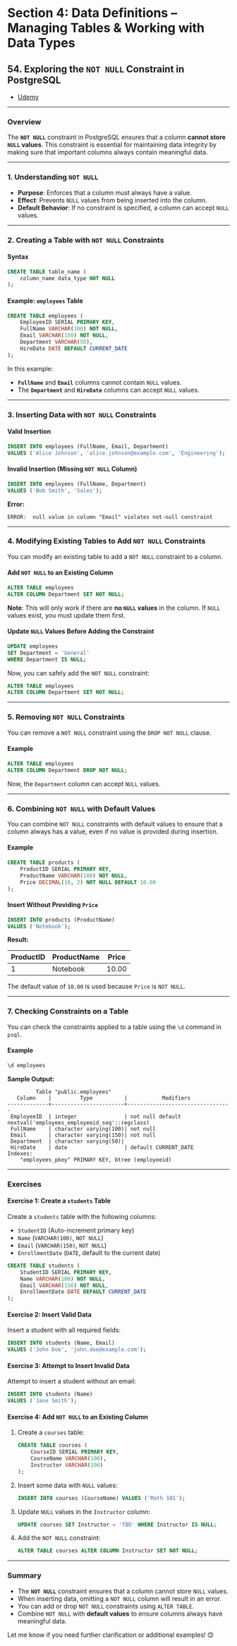 # **Section 4: Data Definitions – Managing Tables & Working with Data Types**

## **54. Exploring the `NOT NULL` Constraint in PostgreSQL**

- [Udemy](https://www.udemy.com/course/sql-the-complete-developers-guide-mysql-postgresql/learn/lecture/28614056#overview)

---

### **Overview**

The **`NOT NULL`** constraint in PostgreSQL ensures that a column **cannot store `NULL` values**. This constraint is essential for maintaining data integrity by making sure that important columns always contain meaningful data.

---

### **1. Understanding `NOT NULL`**

- **Purpose**: Enforces that a column must always have a value.
- **Effect**: Prevents `NULL` values from being inserted into the column.
- **Default Behavior**: If no constraint is specified, a column can accept `NULL` values.

---

### **2. Creating a Table with `NOT NULL` Constraints**

#### **Syntax**

```sql
CREATE TABLE table_name (
    column_name data_type NOT NULL
);
```

#### **Example: `employees` Table**

```sql
CREATE TABLE employees (
    EmployeeID SERIAL PRIMARY KEY,
    FullName VARCHAR(100) NOT NULL,
    Email VARCHAR(150) NOT NULL,
    Department VARCHAR(50),
    HireDate DATE DEFAULT CURRENT_DATE
);
```

In this example:

- **`FullName`** and **`Email`** columns cannot contain `NULL` values.
- The **`Department`** and **`HireDate`** columns can accept `NULL` values.

---

### **3. Inserting Data with `NOT NULL` Constraints**

#### **Valid Insertion**

```sql
INSERT INTO employees (FullName, Email, Department)
VALUES ('Alice Johnson', 'alice.johnson@example.com', 'Engineering');
```

#### **Invalid Insertion (Missing `NOT NULL` Column)**

```sql
INSERT INTO employees (FullName, Department)
VALUES ('Bob Smith', 'Sales');
```

**Error:**

```
ERROR:  null value in column "Email" violates not-null constraint
```

---

### **4. Modifying Existing Tables to Add `NOT NULL` Constraints**

You can modify an existing table to add a `NOT NULL` constraint to a column.

#### **Add `NOT NULL` to an Existing Column**

```sql
ALTER TABLE employees
ALTER COLUMN Department SET NOT NULL;
```

**Note**: This will only work if there are **no `NULL` values** in the column. If `NULL` values exist, you must update them first.

#### **Update `NULL` Values Before Adding the Constraint**

```sql
UPDATE employees
SET Department = 'General'
WHERE Department IS NULL;
```

Now, you can safely add the `NOT NULL` constraint:

```sql
ALTER TABLE employees
ALTER COLUMN Department SET NOT NULL;
```

---

### **5. Removing `NOT NULL` Constraints**

You can remove a `NOT NULL` constraint using the `DROP NOT NULL` clause.

#### **Example**

```sql
ALTER TABLE employees
ALTER COLUMN Department DROP NOT NULL;
```

Now, the `Department` column can accept `NULL` values.

---

### **6. Combining `NOT NULL` with Default Values**

You can combine `NOT NULL` constraints with default values to ensure that a column always has a value, even if no value is provided during insertion.

#### **Example**

```sql
CREATE TABLE products (
    ProductID SERIAL PRIMARY KEY,
    ProductName VARCHAR(100) NOT NULL,
    Price DECIMAL(10, 2) NOT NULL DEFAULT 10.00
);
```

#### **Insert Without Providing `Price`**

```sql
INSERT INTO products (ProductName)
VALUES ('Notebook');
```

**Result:**

| ProductID | ProductName | Price |
| --------- | ----------- | ----- |
| 1         | Notebook    | 10.00 |

The default value of `10.00` is used because `Price` is `NOT NULL`.

---

### **7. Checking Constraints on a Table**

You can check the constraints applied to a table using the `\d` command in `psql`.

#### **Example**

```sql
\d employees
```

**Sample Output:**

```
         Table "public.employees"
   Column    |         Type          |           Modifiers
-------------+-----------------------+---------------------------------
 EmployeeID  | integer               | not null default nextval('employees_employeeid_seq'::regclass)
 FullName    | character varying(100)| not null
 Email       | character varying(150)| not null
 Department  | character varying(50)|
 HireDate    | date                  | default CURRENT_DATE
Indexes:
    "employees_pkey" PRIMARY KEY, btree (employeeid)
```

---

### **Exercises**

#### **Exercise 1: Create a `students` Table**

Create a `students` table with the following columns:

- `StudentID` (Auto-increment primary key)
- `Name` (`VARCHAR(100)`, `NOT NULL`)
- `Email` (`VARCHAR(150)`, `NOT NULL`)
- `EnrollmentDate` (`DATE`, default to the current date)

```sql
CREATE TABLE students (
    StudentID SERIAL PRIMARY KEY,
    Name VARCHAR(100) NOT NULL,
    Email VARCHAR(150) NOT NULL,
    EnrollmentDate DATE DEFAULT CURRENT_DATE
);
```

#### **Exercise 2: Insert Valid Data**

Insert a student with all required fields:

```sql
INSERT INTO students (Name, Email)
VALUES ('John Doe', 'john.doe@example.com');
```

#### **Exercise 3: Attempt to Insert Invalid Data**

Attempt to insert a student without an email:

```sql
INSERT INTO students (Name)
VALUES ('Jane Smith');
```

#### **Exercise 4: Add `NOT NULL` to an Existing Column**

1. Create a `courses` table:

   ```sql
   CREATE TABLE courses (
       CourseID SERIAL PRIMARY KEY,
       CourseName VARCHAR(100),
       Instructor VARCHAR(100)
   );
   ```

2. Insert some data with `NULL` values:

   ```sql
   INSERT INTO courses (CourseName) VALUES ('Math 101');
   ```

3. Update `NULL` values in the `Instructor` column:

   ```sql
   UPDATE courses SET Instructor = 'TBD' WHERE Instructor IS NULL;
   ```

4. Add the `NOT NULL` constraint:

   ```sql
   ALTER TABLE courses ALTER COLUMN Instructor SET NOT NULL;
   ```

---

### **Summary**

- The **`NOT NULL`** constraint ensures that a column cannot store `NULL` values.
- When inserting data, omitting a `NOT NULL` column will result in an error.
- You can add or drop `NOT NULL` constraints using `ALTER TABLE`.
- Combine `NOT NULL` with **default values** to ensure columns always have meaningful data.

Let me know if you need further clarification or additional examples! 😊
